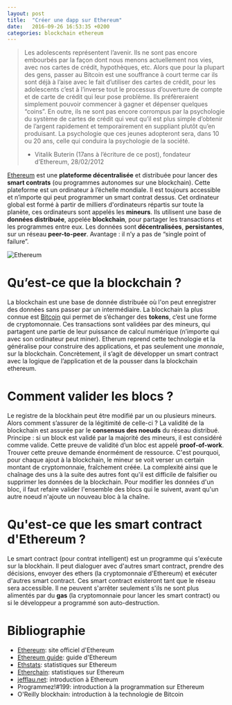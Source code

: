```yaml
---
layout: post
title:  "Créer une dapp sur Ethereum"
date:   2016-09-26 16:53:35 +0200
categories: blockchain ethereum
---
```

> Les adolescents représentent l’avenir. Ils ne sont pas encore embourbés par la
façon dont nous menons actuellement nos vies, avec nos cartes de crédit,
hypothèques, etc. Alors que pour la plupart des gens, passer au Bitcoin
est une souffrance à court terme car ils sont déjà à l’aise avec le fait
d’utiliser des cartes de crédit, pour les adolescents c’est à l’inverse tout
le processus d’ouverture de compte et de carte de crédit qui leur pose
problème. Ils préfèreraient simplement pouvoir commencer à gagner et dépenser
quelques “coins”. En outre, ils ne sont pas encore corrompus par la psychologie
du système de cartes de crédit qui veut qu’il est plus simple d’obtenir de
l’argent rapidement et temporairement en suppliant plutôt qu’en produisant. La
psychologie que ces jeunes adopteront sera, dans 10 ou 20 ans, celle qui
conduira la psychologie de la société.
> - Vitalik Buterin (17ans à l’écriture de ce post), fondateur d’Ethereum,
28/02/2012

[Ethereum][Ethereum] est une __plateforme décentralisée__ et distribuée pour
lancer des __smart contrats__ (ou programmes autonomes sur une blockchain). Cette
plateforme est un ordinateur à l’échelle mondiale. Il est toujours accessible et
n’importe qui peut programmer un smart contrat dessus. Cet ordinateur global est
formé à partir de milliers d'ordinateurs répartis sur toute la planète, ces
ordinateurs sont appelés les __mineurs__. Ils utilisent une base de
__données distribuée__, appelée __blockchain__, pour partager les transactions et
les programmes entre eux. Les données sont __décentralisées__, __persistantes__,
sur un réseau __peer-to-peer__. Avantage : il n’y a pas de “single point of failure”.

![Ethereum](http://i.stack.imgur.com/hDDzg.png)

Qu’est-ce que la blockchain ?
=============================

La blockchain est une base de donnée distribuée où l'on peut enregistrer des
données sans passer par un intermédiaire. La blockchain la plus connue est
[Bitcoin][Bitcoin] qui permet de s’échanger des __tokens__, c’est une forme de
cryptomonnaie. Ces transactions sont validées par des mineurs, qui partagent une
partie de leur puissance de calcul numérique (n’importe qui avec son ordinateur
peut miner). Etherum reprend cette technologie et la généralise pour construire
des applications, et pas seulement une *monnaie*, sur la blockchain. Concrètement,
il s’agit de développer un smart contract avec la logique de l’application et
de la pousser dans la blockchain ethereum.

Comment valider les blocs ?
===========================

Le registre de la blockhain peut être modifié par un ou plusieurs mineurs. Alors
comment s’assurer de la légitimité de celle-ci ? La validité de la blockchain
est assurée par le __consensus des noeuds__ du réseau distribué. Principe : si
un block est validé par la majorité des mineurs, il est considéré comme valide.
Cette preuve de validité d’un bloc est appelé __proof-of-work__. Trouver cette
preuve demande énormément de ressource.
C'est pourquoi, pour chaque ajout à la blockchain, le mineur se voit verser un
certain montant de cryptomonnaie, fraîchement créée. La complexité ainsi
que le chaînage des uns à la suite des autres font qu'il est difficile de
falsifier ou supprimer les données de la blockchain. Pour modifier les données
d'un bloc, il faut refaire valider l'ensemble des blocs qui le suivent, avant
qu'un autre noeud n'ajoute un nouveau bloc à la chaîne.

Qu'est-ce que les smart contract d'Ethereum ?
=============================================

Le smart contract (pour contrat intelligent) est un programme qui s'exécute sur
la blockhain. Il peut dialoguer avec d'autres smart contract, prendre des
décisions, envoyer des ethers (la cryptomonnaie d'Ethereum) et exécuter d'autres
smart contract. Ces smart contract existeront tant que le réseau sera
accessible. Il ne peuvent s'arrêter seulement s'ils ne sont plus alimentés par
du __gas__ (la cryptomonnaie pour lancer les smart contract) ou si le
développeur a programmé son auto-destruction.

Bibliographie
=============

- [Ethereum][Ethereum]: site officiel d'Ethereum
- [Ethereum guide][Ethereum-guide]: guide d'Ethereum
- [Ethstats][Ethstats]: statistiques sur Ethereum
- [Etherchain][Etherchain]: statistiques sur Ethereum
- [jefflau.net][jefflau.net]: introduction à Ethereum
- Programmez!#199: introduction à la programmation sur Ethereum
- O'Reilly blockhain: introduction à la technologie de Bitcoin


[Ethereum]: https://www.ethereum.org/
[Ethereum-guide]: https://ethereum.gitbooks.io/frontier-guide/content/index.html
[Bitcoin]: https://bitcoin.org/fr/
[Ethstats]: https://ethstats.net/
[Etherchain]: https://www.etherchain.org/
[jefflau.net]: http://jefflau.net/how-to-start-developing-on-ethereum-for-web-developers/
